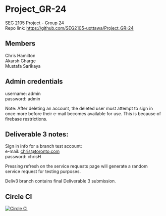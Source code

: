 # Project_GR-24
SEG 2105 Project - Group 24  
Repo link: https://github.com/SEG2105-uottawa/Project_GR-24

## Members
Chris Hamilton  
Akarsh Gharge  
Mustafa Sarikaya

## Admin credentials
username: admin  
password: admin

Note: After deleting an account, the deleted user must attempt to sign in once more before their e-mail becomes available for use. This is because of firebase restrictions.

## Deliverable 3 notes:
Sign in info for a branch test account:  
e-mail: chris@toronto.com  
password: chrisH  

Pressing refresh on the service requests page will generate a random service request for testing purposes.

Deliv3 branch contains final Deliverable 3 submission.

## Circle CI
[![Circle CI](https://circleci.com/gh/SEG2105-uottawa/Project_GR-24.svg?style=svg)](https://app.circleci.com/pipelines/github/SEG2105-uottawa/Project_GR-24)
